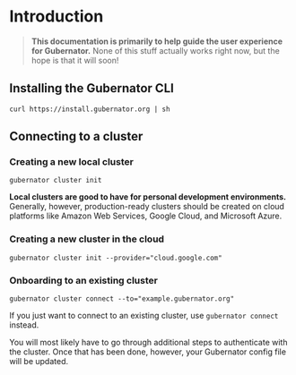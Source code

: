 # Introduction

> **This documentation is primarily to help guide the user experience for Gubernator.** None of
> this stuff actually works right now, but the hope is that it will soon!

## Installing the Gubernator CLI

```
curl https://install.gubernator.org | sh
```

## Connecting to a cluster

### Creating a new local cluster

```
gubernator cluster init
```

**Local clusters are good to have for personal development environments.** Generally, however,
production-ready clusters should be created on cloud platforms like Amazon Web Services, Google
Cloud, and Microsoft Azure.

### Creating a new cluster in the cloud

```
gubernator cluster init --provider="cloud.google.com"
```

### Onboarding to an existing cluster

```
gubernator cluster connect --to="example.gubernator.org"
```

If you just want to connect to an existing cluster, use `gubernator connect` instead.

You will most likely have to go through additional steps to authenticate with the cluster. Once
that has been done, however, your Gubernator config file will be updated.
